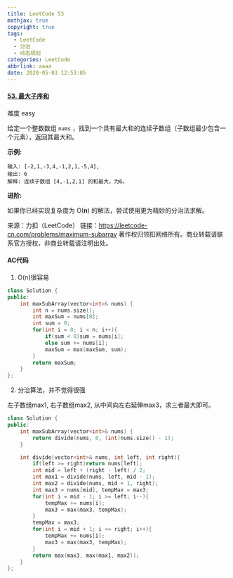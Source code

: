 ```yaml
---
title: LeetCode 53
mathjax: true
copyright: true
tags:
  - LeetCode
  - 分治
  - 动态规划
categories: LeetCode
abbrlink: aaaa
date: 2020-05-03 12:53:05
---
```


#### [53. 最大子序和](https://leetcode-cn.com/problems/maximum-subarray/)

难度 easy

给定一个整数数组 `nums` ，找到一个具有最大和的连续子数组（子数组最少包含一个元素），返回其最大和。

**示例:**

```
输入: [-2,1,-3,4,-1,2,1,-5,4],
输出: 6
解释: 连续子数组 [4,-1,2,1] 的和最大，为6。
```

**进阶:**

如果你已经实现复杂度为 O(**n**) 的解法，尝试使用更为精妙的分治法求解。

<!--more-->

来源：力扣（LeetCode）
链接：https://leetcode-cn.com/problems/maximum-subarray
著作权归领扣网络所有。商业转载请联系官方授权，非商业转载请注明出处。

#### AC代码

1. O(n)很容易

```c++
class Solution {
public:
    int maxSubArray(vector<int>& nums) {
        int n = nums.size();
        int maxSum = nums[0];
        int sum = 0;
        for(int i = 0; i < n; i++){
            if(sum < 0)sum = nums[i];
            else sum += nums[i];
            maxSum = max(maxSum, sum);
        }
        return maxSum;
    }
};
```

2. 分治算法，并不觉得很强

左子数组max1, 右子数组max2, 从中间向左右延伸max3，求三者最大即可。

```c++
class Solution {
public:
    int maxSubArray(vector<int>& nums) {
        return divide(nums, 0, (int)nums.size() - 1);
    }

    int divide(vector<int>& nums, int left, int right){
        if(left >= right)return nums[left];
        int mid = left + (right - left) / 2;
        int max1 = divide(nums, left, mid - 1);
        int max2 = divide(nums, mid + 1, right);
        int max3 = nums[mid], tempMax = max3;
        for(int i = mid - 1; i >= left; i--){
            tempMax += nums[i];
            max3 = max(max3, tempMax);
        }
        tempMax = max3;
        for(int i = mid + 1; i <= right; i++){
            tempMax += nums[i];
            max3 = max(max3, tempMax);
        }
        return max(max3, max(max1, max2));
    }
};
```